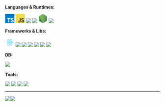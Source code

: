 **Languages & Runtimes:**  

<code><img height="30" src="https://raw.githubusercontent.com/github/explore/80688e429a7d4ef2fca1e82350fe8e3517d3494d/topics/typescript/typescript.png"></code>
<code><img height="30" src="https://raw.githubusercontent.com/github/explore/80688e429a7d4ef2fca1e82350fe8e3517d3494d/topics/javascript/javascript.png"></code>
<code><img height="30" src="https://www.freepnglogos.com/uploads/html5-logo-png/html5-logo-html-logo-0.png"></code>
<code><img height="30" src="https://upload.wikimedia.org/wikipedia/commons/thumb/6/62/CSS3_logo.svg/240px-CSS3_logo.svg.png"></code>
<code><img height="30" src="https://raw.githubusercontent.com/github/explore/80688e429a7d4ef2fca1e82350fe8e3517d3494d/topics/nodejs/nodejs.png"></code>
<code><img height="30" src="https://iconape.com/wp-content/files/hq/370977/svg/370977.svg"></code>

**Frameworks & Libs:**

<code><img height="30" src="https://raw.githubusercontent.com/github/explore/80688e429a7d4ef2fca1e82350fe8e3517d3494d/topics/react/react.png"></code>
<code><img height="30" src="https://w7.pngwing.com/pngs/643/143/png-transparent-nextjs-hd-logo-thumbnail.png"></code>
<code><img height="30" src="https://iconape.com/wp-content/files/mc/370910/svg/370910.svg"></code>
<code><img height="30" src="https://w7.pngwing.com/pngs/545/451/png-transparent-node-js-express-js-javascript-solution-stack-web-application-others-angle-text-rectangle-thumbnail.png"></code>
<code><img height="30" src="https://iconape.com/wp-content/files/dx/352988/png/jest-logo.png"></code>
<code><img height="30" src="https://www.pngfind.com/pngs/m/430-4309574_mongoose-js-logo.png"></code>
<code><img height="30" src="https://w7.pngwing.com/pngs/57/376/png-transparent-d3-js-javascript-library-data-visualization-tips-miscellaneous-text-trademark-thumbnail.png"></code>

**DB:**  

<code><img height="30" src="https://icon2.cleanpng.com/20180403/rww/kisspng-mongodb-node-js-npm-open-source-model-angularjs-leaf-5ac44d9eb3d294.1874788615228143667366.jpg"></code>

**Tools:**  

<code><img height="30" src="https://cdn-icons-png.flaticon.com/512/5968/5968705.png"></code>
<code><img height="30" src="https://iconape.com/wp-content/files/an/371180/svg/371180.svg"></code>
<code><img height="30" src="https://iconape.com/wp-content/png_logo_vector/visual-studio-code.png"></code>
<code><img height="30" src="https://w7.pngwing.com/pngs/657/442/png-transparent-adobe-brand-brands-logo-logos-photoshop-logos-brands-icon-thumbnail.png"></code>
****

<div><img src="https://github-readme-stats.vercel.app/api?username=TimCrooker&count_private=true&show_icons=true"><img src="https://github-readme-stats.vercel.app/api/top-langs/?username=TimCrooker&layout=compact"></div>
